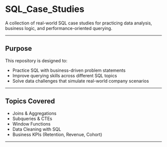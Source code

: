 # SQL_Case_Studies

A collection of real-world SQL case studies for practicing data analysis, business logic, and performance-oriented querying.

---

## Purpose
This repository is designed to:
- Practice SQL with business-driven problem statements
- Improve querying skills across different SQL topics
- Solve data challenges that simulate real-world company scenarios

---

## Topics Covered
- Joins & Aggregations
- Subqueries & CTEs
- Window Functions
- Data Cleaning with SQL
- Business KPIs (Retention, Revenue, Cohort)

---
